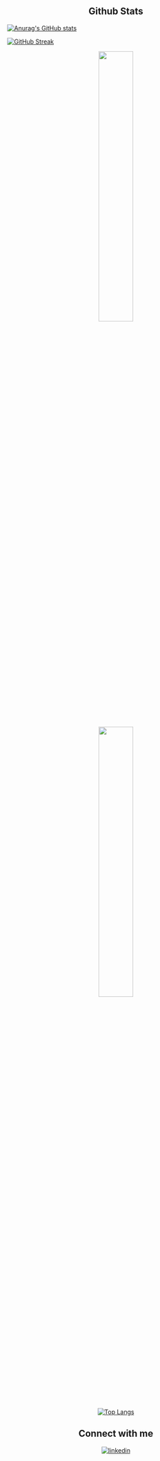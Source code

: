 <div align="center">

## Github Stats  

</div> 

[![Anurag's GitHub stats](https://github-readme-stats.vercel.app/api?username=RamonRossaDePaula&theme=chartreuse-dark&show_icons=true)](https://github.com/anuraghazra/github-readme-stats)

[![GitHub Streak](https://github-readme-streak-stats.herokuapp.com?user=RamonRossaDePaula&theme=chartreuse-dark&hide_border=true&date_format=j%20M%5B%20Y%5D)](https://git.io/streak-stats)




  
<div align="center"><img src="https://github-readme-stats.vercel.app/api?username=RamonRossaDePaula&theme=chartreuse-dark&show_icons=true" align="center" width="40%"/>
  
<div align="center"><img src="https://github-readme-streak-stats.herokuapp.com?user=RamonRossaDePaula&theme=chartreuse-dark&hide_border=false&date_format=j%20M%5B%20Y%5D" align="center" width="40%"/>
  
[![Top Langs](https://github-readme-stats.vercel.app/api/top-langs/?username=RamonRossaDePaula&theme=chartreuse-dark&&layout=compact)](https://github.com/anuraghazra/github-readme-stats)

  
  ## Connect with me  

<a href="https://www.linkedin.com/in/ramonrossadepaula" target="_blank">
<img src=https://img.shields.io/badge/linkedin-%231E77B5.svg?&style=for-the-badge&logo=linkedin&logoColor=white alt=linkedin  />
</a>  
</div>  
<br/>                                                 
                                                                    
  

